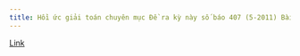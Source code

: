 ```yaml
---
title: Hồi ức giải toán chuyên mục Đề ra kỳ này số báo 407 (5-2011) Bài T6
---
```


[Link](https://drive.google.com/open?id=0B2L_djw49LqvQ05TQmxIUS1qZ1U)